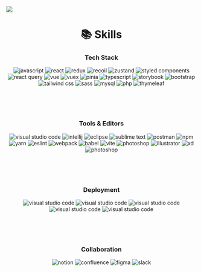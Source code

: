 <img src="https://capsule-render.vercel.app/api?type=waving&color=auto&height=240&section=header&text=about%20soohyun&fontSize=80" />

# <center>📚 Skills</center>

### <center>Tech Stack</center>
<div align="center">
    <img src="https://img.shields.io/badge/javascript-F7DF1E?style=for-the-badge&logo=javascript&logoColor=black" alt="javascript" /> <img src="https://img.shields.io/badge/react-61DAFB?style=for-the-badge&logo=react&logoColor=black" alt="react" /> <img src="https://img.shields.io/badge/redux-61DAFB?style=for-the-badge&logo=react&logoColor=black" alt="redux" /> <img src="https://img.shields.io/badge/recoil-61DAFB?style=for-the-badge&logo=react&logoColor=black" alt="recoil" /> <img src="https://img.shields.io/badge/zustand-61DAFB?style=for-the-badge&logo=react&logoColor=black" alt="zustand" /> <img src="https://img.shields.io/badge/styled_components-DB7093?style=for-the-badge&logo=styledcomponents&logoColor=white" alt="styled components" /> <img src="https://img.shields.io/badge/react_query-FF4154?style=for-the-badge&logo=reactquery&logoColor=white" alt="react query" /> <img src="https://img.shields.io/badge/vue-4FC08D?style=for-the-badge&logo=vue.js&logoColor=white" alt="vue" /> <img src="https://img.shields.io/badge/vuex-4FC08D?style=for-the-badge&logo=vue.js&logoColor=white" alt="vuex" /> <img src="https://img.shields.io/badge/pinia-FFD859?style=for-the-badge&logo=vue.js&logoColor=4FC08D" alt="pinia" /> <img src="https://img.shields.io/badge/typescript-3178C6?style=for-the-badge&logo=typescript&logoColor=white" alt="typescript" /> <img src="https://img.shields.io/badge/storybook-FF4785?style=for-the-badge&logo=storybook&logoColor=white" alt="storybook" /> <img src="https://img.shields.io/badge/bootstrap-7952B3?style=for-the-badge&logo=bootstrap&logoColor=white" alt="bootstrap" /> <img src="https://img.shields.io/badge/tailwind_css-06B6D4?style=for-the-badge&logo=tailwindcss&logoColor=white" alt="tailwind css" /> <img src="https://img.shields.io/badge/sass-CC6699?style=for-the-badge&logo=sass&logoColor=white" alt="sass" /> <img src="https://img.shields.io/badge/mysql-4479A1?style=for-the-badge&logo=mysql&logoColor=white" alt="mysql" /> <img src="https://img.shields.io/badge/php-777BB4?style=for-the-badge&logo=php&logoColor=white" alt="php" /> <img src="https://img.shields.io/badge/thymeleaf-005F0F?style=for-the-badge&logo=thymeleaf&logoColor=white" alt="thymeleaf" />
</div>

<br /><br /><br />

### <center>Tools & Editors</center>
<div align="center">
    <img src="https://img.shields.io/badge/visual_studio_code-007ACC?style=for-the-badge" alt="visual studio code" /> <img src="https://img.shields.io/badge/intellij-000000?style=for-the-badge&logo=intellij" alt="intellij" /> <img src="https://img.shields.io/badge/eclipse-2C2255?style=for-the-badge&logo=eclipse&logoColor=white" alt="eclipse" /> <img src="https://img.shields.io/badge/sublime_text-FF9800?style=for-the-badge&logo=sublimetext&logoColor=white" alt="sublime text" /> <img src="https://img.shields.io/badge/postman-FF6C37?style=for-the-badge&logo=postman&logoColor=white" alt="postman" /> <img src="https://img.shields.io/badge/npm-CB3837?style=for-the-badge&logo=npm&logoColor=white" alt="npm" /> <img src="https://img.shields.io/badge/yarn-2C8EBB?style=for-the-badge&logo=yarn&logoColor=white" alt="yarn" /> <img src="https://img.shields.io/badge/eslint-4B32C3?style=for-the-badge&logo=eslint&logoColor=white" alt="eslint" /> <img src="https://img.shields.io/badge/webpack-8DD6F9?style=for-the-badge&logo=webpack&logoColor=black" alt="webpack" /> <img src="https://img.shields.io/badge/babel-F9DC3E?style=for-the-badge&logo=babel&logoColor=black" alt="babel" /> <img src="https://img.shields.io/badge/vite-646CFF?style=for-the-badge&logo=vite&logoColor=white" alt="vite" /> <img src="https://img.shields.io/badge/photoshop-31A8FF?style=for-the-badge&logo=adobephotoshop&logoColor=white" alt="photoshop" /> <img src="https://img.shields.io/badge/illustrator-FF9A00?style=for-the-badge&logo=adobeillustrator&logoColor=white" alt="illustrator" /> <img src="https://img.shields.io/badge/xd-FF61F6?style=for-the-badge&logo=adobexd&logoColor=white" alt="xd" /> <img src="https://img.shields.io/badge/photoshop-31A8FF?style=for-the-badge&logo=adobephotoshop&logoColor=white" alt="photoshop" />
</div>

<br /><br /><br />

### <center>Deployment</center>
<div align="center">
    <img src="https://img.shields.io/badge/git-F05032?style=for-the-badge&logo=git&logoColor=white" alt="visual studio code" /> <img src="https://img.shields.io/badge/github-181717?style=for-the-badge&logo=github&logoColor=white" alt="visual studio code" /> <img src="https://img.shields.io/badge/gitlab-FC6D26?style=for-the-badge&logo=gitlab&logoColor=white" alt="visual studio code" /> <img src="https://img.shields.io/badge/github_actions-2088FF?style=for-the-badge&logo=githubactions&logoColor=white" alt="visual studio code" /> <img src="https://img.shields.io/badge/aws-FF9900?style=for-the-badge&logo=amazonwebservices&logoColor=white" alt="visual studio code" />
</div>

<br /><br /><br />

### <center>Collaboration</center>
<div align="center">
    <img src="https://img.shields.io/badge/notion-000000?style=for-the-badge&logo=notion&logoColor=white" alt="notion" /> <img src="https://img.shields.io/badge/confluence-172B4D?style=for-the-badge&logo=confluence&logoColor=white" alt="confluence" /> <img src="https://img.shields.io/badge/figma-F24E1E?style=for-the-badge&logo=figma&logoColor=white" alt="figma" /> <img src="https://img.shields.io/badge/slack-4A154B?style=for-the-badge&logo=slack&logoColor=white" alt="slack" />
</div>
